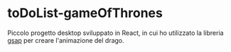 # toDoList-gameOfThrones
Piccolo progetto desktop sviluppato in React, in cui ho utilizzato la libreria [gsap](https://greensock.com/gsap/) per creare l'animazione del drago.
